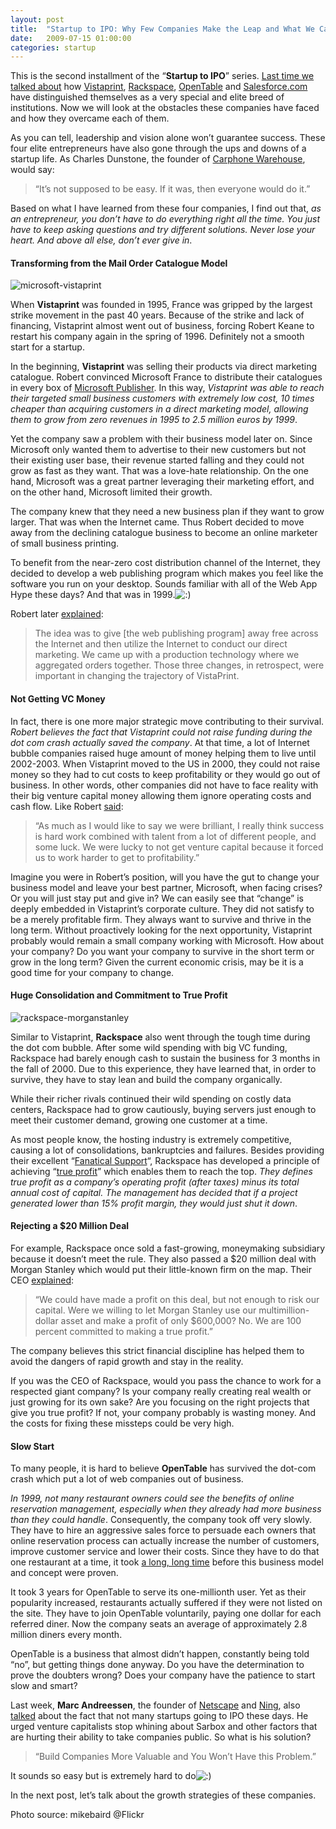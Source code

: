 ```yaml
---
layout: post
title:  "Startup to IPO: Why Few Companies Make the Leap and What We Can Learn from Them (Part 2: Obstacles)"
date:   2009-07-15 01:00:00
categories: startup
---
```


This is the second installment of the “**Startup to IPO**” series. [Last time we talked about](http://scale.cc/2009/07/05/startup-to-ipo-why-few-companies-make-the-leap-and-what-we-can-learn-from-them-part-1/) how [Vistaprint](http://vistaprint.com), [Rackspace](http://rackspace.com), [OpenTable](http://opentable.com) and [Salesforce.com](http://salesforce.com) have distinguished themselves as a very special and elite breed of institutions. Now we will look at the obstacles these companies have faced and how they overcame each of them.

As you can tell, leadership and vision alone won’t guarantee success. These four elite entrepreneurs have also gone through the ups and downs of a startup life. As Charles Dunstone, the founder of [Carphone Warehouse](http://en.wikipedia.org/wiki/The_Carphone_Warehouse), would say:

> “It’s not supposed to be easy. If it was, then everyone would do it.”

Based on what I have learned from these four companies, I find out that, _as an entrepreneur, you don’t have to do everything right all the time. You just have to keep asking questions and try different solutions. Never lose your heart. And above all else, don’t ever give in_.

#### Transforming from the Mail Order Catalogue Model

![microsoft-vistaprint](http://blog.primitus.com/wp-content/uploads/2009/07/microsoft-vistaprint1.jpg "microsoft-vistaprint")

When **Vistaprint** was founded in 1995, France was gripped by the largest strike movement in the past 40 years. Because of the strike and lack of financing, Vistaprint almost went out of business, forcing Robert Keane to restart his company again in the spring of 1996\. Definitely not a smooth start for a startup.

In the beginning, **Vistaprint** was selling their products via direct marketing catalogue. Robert convinced Microsoft France to distribute their catalogues in every box of [Microsoft Publisher](http://office.microsoft.com/publisher). In this way, _Vistaprint was able to reach their targeted small business customers with extremely low cost, 10 times cheaper than acquiring customers in a direct marketing model, allowing them to grow from zero revenues in 1995 to 2.5 million euros by 1999_.

Yet the company saw a problem with their business model later on. Since Microsoft only wanted them to advertise to their new customers but not their existing user base, their revenue started falling and they could not grow as fast as they want. That was a love-hate relationship. On the one hand, Microsoft was a great partner leveraging their marketing effort, and on the other hand, Microsoft limited their growth.

The company knew that they need a new business plan if they want to grow larger. That was when the Internet came. Thus Robert decided to move away from the declining catalogue business to become an online marketer of small business printing.

To benefit from the near-zero cost distribution channel of the Internet, they decided to develop a web publishing program which makes you feel like the software you run on your desktop. Sounds familiar with all of the Web App Hype these days? And that was in 1999\.![:)](http://blog.primitus.com/wp-includes/images/smilies/simple-smile.png)

Robert later [explained](http://www.sramanamitra.com/2009/06/25/wwfrom-startup-to-500-million-vistaprint-ceo-robert-keane-part-2/):

> The idea was to give [the web publishing program] away free across the Internet and then utilize the Internet to conduct our direct marketing. We came up with a production technology where we aggregated orders together. Those three changes, in retrospect, were important in changing the trajectory of VistaPrint.

#### Not Getting VC Money

In fact, there is one more major strategic move contributing to their survival. _Robert believes the fact that Vistaprint could not raise funding during the dot com crash actually saved the company_. At that time, a lot of Internet bubble companies raised huge amount of money helping them to live until 2002-2003\. When Vistaprint moved to the US in 2000, they could not raise money so they had to cut costs to keep profitability or they would go out of business. In other words, other companies did not have to face reality with their big venture capital money allowing them ignore operating costs and cash flow. Like Robert [said](http://www.sramanamitra.com/2009/06/25/wwfrom-startup-to-500-million-vistaprint-ceo-robert-keane-part-2/):

> “As much as I would like to say we were brilliant, I really think success is hard work combined with talent from a lot of different people, and some luck. We were lucky to not get venture capital because it forced us to work harder to get to profitability.”

Imagine you were in Robert’s position, will you have the gut to change your business model and leave your best partner, Microsoft, when facing crises? Or you will just stay put and give in? We can easily see that “change” is deeply embedded in Vistaprint’s corporate culture. They did not satisfy to be a merely profitable firm. They always want to survive and thrive in the long term. Without proactively looking for the next opportunity, Vistaprint probably would remain a small company working with Microsoft. How about your company? Do you want your company to survive in the short term or grow in the long term? Given the current economic crisis, may be it is a good time for your company to change.

#### Huge Consolidation and Commitment to True Profit

![rackspace-morganstanley](http://blog.primitus.com/wp-content/uploads/2009/07/rackspace-morganstanley1.jpg "rackspace-morganstanley")

Similar to Vistaprint, **Rackspace** also went through the tough time during the dot com bubble. After some wild spending with big VC funding, Rackspace had barely enough cash to sustain the business for 3 months in the fall of 2000\. Due to this experience, they have learned that, in order to survive, they have to stay lean and build the company organically.

While their richer rivals continued their wild spending on costly data centers, Rackspace had to grow cautiously, buying servers just enough to meet their customer demand, growing one customer at a time.

As most people know, the hosting industry is extremely competitive, causing a lot of consolidations, bankruptcies and failures. Besides providing their excellent “[Fanatical Support](http://scale.cc/2009/07/05/startup-to-ipo-why-few-companies-make-the-leap-and-what-we-can-learn-from-them-part-1/)“, Rackspace has developed a principle of achieving “[true profit](http://money.cnn.com/magazines/fsb/fsb_archive/2006/11/01/8391420/index.htm)” which enables them to reach the top. _They defines true profit as a company’s operating profit (after taxes) minus its total annual cost of capital. The management has decided that if a project generated lower than 15% profit margin, they would just shut it down_.

#### Rejecting a $20 Million Deal

For example, Rackspace once sold a fast-growing, moneymaking subsidiary because it doesn’t meet the rule. They also passed a $20 million deal with Morgan Stanley which would put their little-known firm on the map. Their CEO [explained](http://money.cnn.com/magazines/fsb/fsb_archive/2006/11/01/8391420/index.htm):

> “We could have made a profit on this deal, but not enough to risk our capital. Were we willing to let Morgan Stanley use our multimillion-dollar asset and make a profit of only $600,000? No. We are 100 percent committed to making a true profit.”

The company believes this strict financial discipline has helped them to avoid the dangers of rapid growth and stay in the reality.

If you was the CEO of Rackspace, would you pass the chance to work for a respected giant company? Is your company really creating real wealth or just growing for its own sake? Are you focusing on the right projects that give you true profit? If not, your company probably is wasting money. And the costs for fixing these missteps could be very high.

#### Slow Start

To many people, it is hard to believe **OpenTable** has survived the dot-com crash which put a lot of web companies out of business.

_In 1999, not many restaurant owners could see the benefits of online reservation management, especially when they already had more business than they could handle_. Consequently, the company took off very slowly. They have to hire an aggressive sales force to persuade each owners that online reservation process can actually increase the number of customers, improve customer service and lower their costs. Since they have to do that one restaurant at a time, it took [a long, long time](http://www.nytimes.com/2007/06/18/business/18opentable.html?pagewanted=2) before this business model and concept were proven.

It took 3 years for OpenTable to serve its one-millionth user. Yet as their popularity increased, restaurants actually suffered if they were not listed on the site. They have to join OpenTable voluntarily, paying one dollar for each referred diner. Now the company seats an average of approximately 2.8 million diners every month.

OpenTable is a business that almost didn’t happen, constantly being told “no”, but getting things done anyway. Do you have the determination to prove the doubters wrong? Does your company have the patience to start slow and smart?

Last week, **Marc Andreessen**, the founder of [Netscape](http://www.netscape.com) and [Ning](http://www.ning.com), also [talked](http://www.techcrunch.com/2009/07/05/details-on-marc-andreessen%E2%80%99s-new-fund-plus-five-other-interesting-things-he-said/) about the fact that not many startups going to IPO these days. He urged venture capitalists stop whining about Sarbox and other factors that are hurting their ability to take companies public. So what is his solution?

> “Build Companies More Valuable and You Won’t Have this Problem.”

It sounds so easy but is extremely hard to do![:)](http://blog.primitus.com/wp-includes/images/smilies/simple-smile.png)

In the next post, let’s talk about the growth strategies of these companies.

<span class="photo-source">Photo source: mikebaird @Flickr</span>

